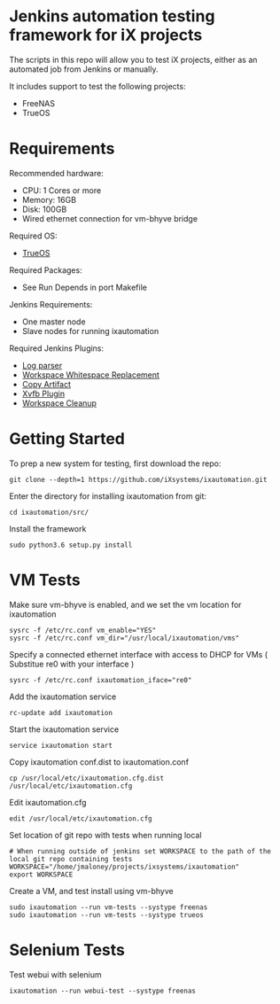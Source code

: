 Jenkins automation testing framework for iX projects
===========

The scripts in this repo will allow you to test iX projects, either as an automated job from Jenkins or manually.

It includes support to test the following projects:

 * FreeNAS
 * TrueOS

Requirements
============

Recommended hardware:
* CPU: 1 Cores or more
* Memory: 16GB
* Disk: 100GB
* Wired ethernet connection for vm-bhyve bridge

Required OS:

* [TrueOS](http://download.trueos.org/master/amd64/)

Required Packages:

* See Run Depends in port Makefile

Jenkins Requirements:
* One master node
* Slave nodes for running ixautomation

Required Jenkins Plugins:

* [Log parser](https://wiki.jenkins.io/display/JENKINS/Log+Parser+Plugin)
* [Workspace Whitespace Replacement](https://wiki.jenkins.io/display/JENKINS/Workspace+Whitespace+Replacement+Plugin)
* [Copy Artifact](https://wiki.jenkins.io/display/JENKINS/Copy+Artifact+Plugin)
* [Xvfb Plugin](https://wiki.jenkins.io/display/JENKINS/Xvfb+Plugin)
* [Workspace Cleanup](https://wiki.jenkins.io/display/JENKINS/Workspace+Cleanup+Plugin)


Getting Started
============

To prep a new system for testing, first download the repo:

```
git clone --depth=1 https://github.com/iXsystems/ixautomation.git
```

Enter the directory for installing ixautomation from git:

```
cd ixautomation/src/
```

Install the framework
```
sudo python3.6 setup.py install
```

VM Tests
============

Make sure vm-bhyve is enabled, and we set the vm location for ixautomation

```
sysrc -f /etc/rc.conf vm_enable="YES"
sysrc -f /etc/rc.conf vm_dir="/usr/local/ixautomation/vms"
```

Specify a connected ethernet interface with access to DHCP for VMs ( Substitue re0 with your interface )

```
sysrc -f /etc/rc.conf ixautomation_iface="re0"
```

Add the ixautomation service

```
rc-update add ixautomation
```

Start the ixautomation service

```
service ixautomation start
```

Copy ixautomation conf.dist to ixautomation.conf 

```
cp /usr/local/etc/ixautomation.cfg.dist /usr/local/etc/ixautomation.cfg
```

Edit ixautomation.cfg

```
edit /usr/local/etc/ixautomation.cfg
```

Set location of git repo with tests when running local

```
# When running outside of jenkins set WORKSPACE to the path of the local git repo containing tests
WORKSPACE="/home/jmaloney/projects/ixsystems/ixautomation"
export WORKSPACE
```

Create a VM, and test install using vm-bhyve

```
sudo ixautomation --run vm-tests --systype freenas
sudo ixautomation --run vm-tests --systype trueos
```

Selenium Tests
============

Test webui with selenium
```
ixautomation --run webui-test --systype freenas
```
